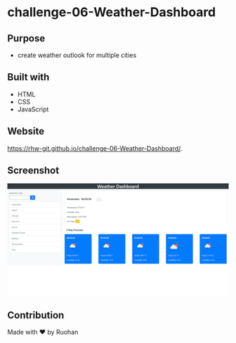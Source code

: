 # challenge-06-Weather-Dashboard

## Purpose
- create weather outlook for multiple cities

## Built with
- HTML
- CSS
- JavaScript

## Website
 https://rhw-git.github.io/challenge-06-Weather-Dashboard/.

## Screenshot
![](assets/picture/screenshot.png)

## Contribution
Made with ❤️ by Ruohan

